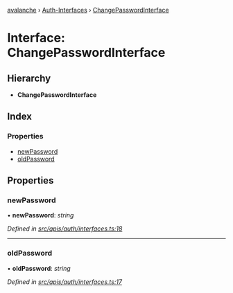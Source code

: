 [avalanche](../README.md) › [Auth-Interfaces](../modules/auth_interfaces.md) › [ChangePasswordInterface](auth_interfaces.changepasswordinterface.md)

# Interface: ChangePasswordInterface

## Hierarchy

* **ChangePasswordInterface**

## Index

### Properties

* [newPassword](auth_interfaces.changepasswordinterface.md#newpassword)
* [oldPassword](auth_interfaces.changepasswordinterface.md#oldpassword)

## Properties

###  newPassword

• **newPassword**: *string*

*Defined in [src/apis/auth/interfaces.ts:18](https://github.com/ava-labs/avalanchejs/blob/8033096/src/apis/auth/interfaces.ts#L18)*

___

###  oldPassword

• **oldPassword**: *string*

*Defined in [src/apis/auth/interfaces.ts:17](https://github.com/ava-labs/avalanchejs/blob/8033096/src/apis/auth/interfaces.ts#L17)*
